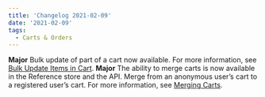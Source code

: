 ```yaml
---
title: 'Changelog 2021-02-09'
date: '2021-02-09'
tags:
  - Carts & Orders
---
```

**Major** Bulk update of part of a cart now available. For more information, see [Bulk Update Items in Cart](/docs/commerce-cloud/carts/cart-items/bulk-update-in-cart).
**Major** The ability to merge carts is now available in the Reference store and the API. Merge from an anonymous user’s cart to a registered user’s cart. For more information, see [Merging Carts](/docs/commerce-cloud/carts/cart-items/merging-carts).

